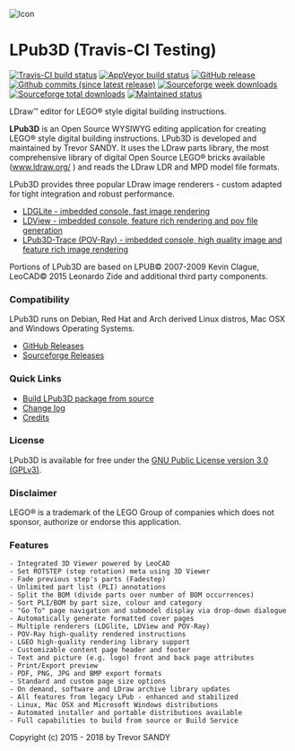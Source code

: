 ![Icon][icon]
# LPub3D  (Travis-CI Testing)
[![Travis-CI build status][travis-badge]][travis-url]
[![AppVeyor build status][appveyor-badge]][appveyor-url]
[![GitHub release][gh-rel-badge]][gh-rel-url]
[![Github commits (since latest release)][gh-comm-badge]][gh-comm-url]
[![Sourceforge week downloads][sf-dw-badge]][sf-dw-badge-url]
[![Sourceforge total downloads][sf-dt-badge]][sf-dt-badge-url]
[![Maintained status][maintained-badge]](README.md "Last edited 01-02-2018")

LDraw™ editor for LEGO® style digital building instructions.

**LPub3D** is an Open Source WYSIWYG editing application for creating LEGO® style digital building instructions.
LPub3D is developed and maintained by Trevor SANDY. It uses the LDraw parts library, the most comprehensive
library of digital Open Source LEGO® bricks available (www.ldraw.org/ ) and reads the LDraw LDR and MPD model file formats.

LPub3D provides three popular LDraw image renderers - custom adapted for tight integration and robust performance.
 - [LDGLite - imbedded console, fast image rendering][ldglite]
 - [LDView - imbedded console, feature rich rendering and pov file generation][ldview]
 - [LPub3D-Trace (POV-Ray) - imbedded console, high quality image and feature rich image rendering][povray]

Portions of LPub3D are based on LPUB© 2007-2009 Kevin Clague, LeoCAD© 2015 Leonardo Zide and additional third party components.

### Compatibility
LPub3D runs on Debian, Red Hat and Arch derived Linux distros, Mac OSX and Windows Operating Systems.
 - [GitHub Releases][githubreleases]
 - [Sourceforge Releases][sfreleases]

### Quick Links
 - [Build LPub3D package from source][buildfromsource]
 - [Change log][changelog]
 - [Credits][credits]

### License
LPub3D is available for free under the [GNU Public License version 3.0 (GPLv3)][copying].

### Disclaimer
LEGO® is a trademark of the LEGO Group of companies which does not sponsor, authorize or endorse this application.

### Features
    - Integrated 3D Viewer powered by LeoCAD
    - Set ROTSTEP (step rotation) meta using 3D Viewer
    - Fade previous step's parts (Fadestep)
    - Unlimited part list (PLI) annotations
    - Split the BOM (divide parts over number of BOM occurrences)
    - Sort PLI/BOM by part size, colour and category
    - "Go To" page navigation and submodel display via drop-down dialogue
    - Automatically generate formatted cover pages
    - Multiple renderers (LDGlite, LDView and POV-Ray)
    - POV-Ray high-quality rendered instructions
    - LGEO high-quality rendering library support
    - Customizable content page header and footer
    - Text and picture (e.g. logo) front and back page attributes
    - Print/Export preview
    - PDF, PNG, JPG and BMP export formats
    - Standard and custom page size options
    - On demand, software and LDraw archive library updates
    - All features from legacy LPub - enhanced and stabilized
    - Linux, Mac OSX and Microsoft Windows distributions
    - Automated installer and portable distributions available
    - Full capabilities to build from source or Build Service

Copyright (c) 2015 - 2018 by Trevor SANDY

[icon]:             https://github.com/trevorsandy/lpub3d/blob/master/mainApp/images/lpub3d128.png
[changelog]:        https://github.com/trevorsandy/lpub3d/blob/master/mainApp/docs/README.txt
[credits]:          https://github.com/trevorsandy/lpub3d/blob/master/mainApp/docs/CREDITS.txt
[copying]:          https://github.com/trevorsandy/lpub3d/blob/master/mainApp/docs/COPYING.txt
[buildfromsource]:  https://github.com/trevorsandy/lpub3d/blob/master/builds/utilities/README.md

[ldglite]:          https://github.com/trevorsandy/ldglite
[ldview]:           https://github.com/trevorsandy/ldview
[povray]:           https://github.com/trevorsandy/povray

[sfreleases]:       https://sourceforge.net/projects/lpub3d/files/2.1.0/
[githubreleases]:   https://github.com/trevorsandy/lpub3d/releases

[travis-badge]:     https://img.shields.io/travis/trevorsandy/lpub3d.svg?label=travis
[travis-url]:       https://travis-ci.org/trevorsandy/lpub3d-ci

[appveyor-badge]:   https://img.shields.io/appveyor/ci/trevorsandy/lpub3d.svg?label=appveyor
[appveyor-url]:     https://ci.appveyor.com/project/trevorsandy/lpub3d-ci

[gh-rel-badge]:     https://img.shields.io/github/release/trevorsandy/lpub3d.svg
[gh-rel-url]:       https://github.com/trevorsandy/lpub3d-ci/releases/latest

[gh-comm-badge]:   https://img.shields.io/github/commits-since/trevorsandy/lpub3d-ci/v2.1.0.svg
[gh-comm-url]:     https://github.com/trevorsandy/lpub3d-ci/commit/

[sf-dw-badge]:      https://img.shields.io/sourceforge/dw/lpub3d.svg
[sf-dw-badge-url]:  https://sourceforge.net/projects/lpub3d

[sf-dt-badge]:      https://img.shields.io/sourceforge/dt/lpub3d.svg
[sf-dt-badge-url]:  https://sourceforge.net/projects/lpub3d

[maintained-badge]: https://img.shields.io/maintenance/yes/2018.svg


